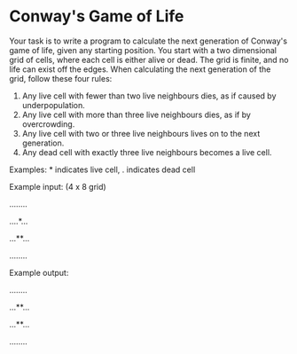 # Conway's Game of Life

Your task is to write a program to calculate the next
generation of Conway's game of life, given any starting
position. You start with a two dimensional grid of cells,
where each cell is either alive or dead. The grid is finite,
and no life can exist off the edges. When calculating the
next generation of the grid, follow these four rules:

1. Any live cell with fewer than two live neighbours dies,
   as if caused by underpopulation.
1. Any live cell with more than three live neighbours dies,
   as if by overcrowding.
1. Any live cell with two or three live neighbours lives
   on to the next generation.
1. Any dead cell with exactly three live neighbours becomes
   a live cell.

Examples: * indicates live cell, . indicates dead cell

Example input: (4 x 8 grid)

........

....*...

...**...

........

Example output:

........

...**...

...**...

........
